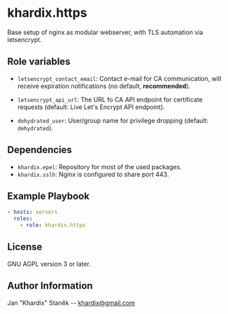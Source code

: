 # khardix.https

Base setup of nginx as modular webserver, with TLS automation via letsencrypt.

## Role variables

-   `letsencrypt_contact_email`: Contact e-mail for CA communication,
    will receive expiration notifications (no default, **recommended**).

-   `letsencrypt_api_url`: The URL fo CA API endpoint for certificate requests
    (default: Live Let's Encrypt API endpoint).

-   `dehydrated_user`: User/group name for privilege dropping (default: `dehydrated`).

## Dependencies

-   `khardix.epel`: Repository for most of the used packages.
-   `khardix.sslh`: Nginx is configured to share port 443.

## Example Playbook

```yaml
- hosts: servers
  roles:
    - role: khardix.https
```

## License

GNU AGPL version 3 or later.

## Author Information

Jan "Khardix" Staněk -- <khardix@gmail.com>
